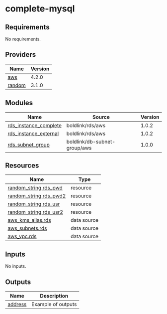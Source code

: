 # complete-mysql

<!-- BEGINNING OF PRE-COMMIT-TERRAFORM DOCS HOOK -->
## Requirements

No requirements.

## Providers

| Name | Version |
|------|---------|
| <a name="provider_aws"></a> [aws](#provider\_aws) | 4.2.0 |
| <a name="provider_random"></a> [random](#provider\_random) | 3.1.0 |

## Modules

| Name | Source | Version |
|------|--------|---------|
| <a name="module_rds_instance_complete"></a> [rds\_instance\_complete](#module\_rds\_instance\_complete) | boldlink/rds/aws | 1.0.2 |
| <a name="module_rds_instance_external"></a> [rds\_instance\_external](#module\_rds\_instance\_external) | boldlink/rds/aws | 1.0.2 |
| <a name="module_rds_subnet_group"></a> [rds\_subnet\_group](#module\_rds\_subnet\_group) | boldlink/db-subnet-group/aws | 1.0.0 |

## Resources

| Name | Type |
|------|------|
| [random_string.rds_pwd](https://registry.terraform.io/providers/hashicorp/random/latest/docs/resources/string) | resource |
| [random_string.rds_pwd2](https://registry.terraform.io/providers/hashicorp/random/latest/docs/resources/string) | resource |
| [random_string.rds_usr](https://registry.terraform.io/providers/hashicorp/random/latest/docs/resources/string) | resource |
| [random_string.rds_usr2](https://registry.terraform.io/providers/hashicorp/random/latest/docs/resources/string) | resource |
| [aws_kms_alias.rds](https://registry.terraform.io/providers/hashicorp/aws/latest/docs/data-sources/kms_alias) | data source |
| [aws_subnets.rds](https://registry.terraform.io/providers/hashicorp/aws/latest/docs/data-sources/subnets) | data source |
| [aws_vpc.rds](https://registry.terraform.io/providers/hashicorp/aws/latest/docs/data-sources/vpc) | data source |

## Inputs

No inputs.

## Outputs

| Name | Description |
|------|-------------|
| <a name="output_address"></a> [address](#output\_address) | Example of outputs |
<!-- END OF PRE-COMMIT-TERRAFORM DOCS HOOK -->
